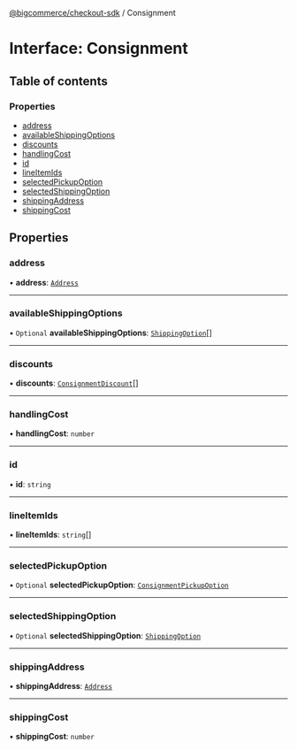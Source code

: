 [@bigcommerce/checkout-sdk](../README.md) / Consignment

# Interface: Consignment

## Table of contents

### Properties

- [address](Consignment.md#address)
- [availableShippingOptions](Consignment.md#availableshippingoptions)
- [discounts](Consignment.md#discounts)
- [handlingCost](Consignment.md#handlingcost)
- [id](Consignment.md#id)
- [lineItemIds](Consignment.md#lineitemids)
- [selectedPickupOption](Consignment.md#selectedpickupoption)
- [selectedShippingOption](Consignment.md#selectedshippingoption)
- [shippingAddress](Consignment.md#shippingaddress)
- [shippingCost](Consignment.md#shippingcost)

## Properties

### address

• **address**: [`Address`](Address.md)

___

### availableShippingOptions

• `Optional` **availableShippingOptions**: [`ShippingOption`](ShippingOption.md)[]

___

### discounts

• **discounts**: [`ConsignmentDiscount`](../README.md#consignmentdiscount)[]

___

### handlingCost

• **handlingCost**: `number`

___

### id

• **id**: `string`

___

### lineItemIds

• **lineItemIds**: `string`[]

___

### selectedPickupOption

• `Optional` **selectedPickupOption**: [`ConsignmentPickupOption`](ConsignmentPickupOption.md)

___

### selectedShippingOption

• `Optional` **selectedShippingOption**: [`ShippingOption`](ShippingOption.md)

___

### shippingAddress

• **shippingAddress**: [`Address`](Address.md)

___

### shippingCost

• **shippingCost**: `number`
